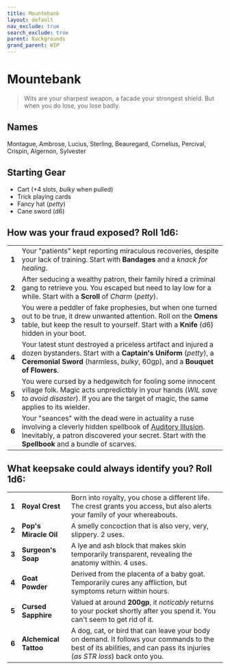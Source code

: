 ```yaml
---
title: Mountebank
layout: default
nav_exclude: true
search_exclude: true
parent: Backgrounds
grand_parent: WIP
---
```


# Mountebank

> Wits are your sharpest weapon, a facade your strongest shield. But when you do lose, you lose badly. 

## Names

Montague, Ambrose, Lucius, Sterling, Beauregard, Cornelius, Percival, Crispin, Algernon, Sylvester

## Starting Gear

- Cart (+4 slots, _bulky_ when pulled)
- Trick playing cards 
- Fancy hat (_petty_)
- Cane sword (d6)

## How was your fraud exposed? Roll 1d6:

|       |                                                                                                                                                                                                                                                                    |
| ----- | ------------------------------------------------------------------------------------------------------------------------------------------------------------------------------------------------------------------------------------------------------------------ |
| **1** | Your "patients" kept reporting miraculous recoveries, despite your lack of training. Start with **Bandages** and a _knack for healing_.                                                                                                                              |
| **2** | After seducing a wealthy patron, their family hired a criminal gang to retrieve you. You escaped but need to lay low for a while. Start with a **Scroll** of _Charm_ (_petty_).                                                                                                  |
| **3** | You were a peddler of fake prophesies, but when one turned out to be true, it drew unwanted attention. Roll on the **Omens** table, but keep the result to yourself. Start with a **Knife** (d6) hidden in your boot.                                                  |
| **4** | Your latest stunt destroyed a priceless artifact and injured a dozen bystanders. Start with a **Captain's Uniform** (_petty_), a **Ceremonial Sword** (harmless, _bulky_, 60gp), and a **Bouquet of Flowers**.                                                     |
| **5** | You were cursed by a hedgewitch for fooling some innocent village folk. Magic acts unpredictbly in your hands (_WIL save to avoid disaster_). If you are the target of magic, the same applies to its wielder.                                                       |
| **6** | Your "seances" with the dead were in actuality a ruse involving a cleverly hidden spellbook of [Auditory Illusion](https://cairnrpg.com/cairn-srd/#100-spells). Inevitably, a patron discovered your secret. Start with the **Spellbook** and a bundle of scarves. |

## What keepsake could always identify you? Roll 1d6:

|       |                       |                                                                                                                                                                       |
| ----- | --------------------- | --------------------------------------------------------------------------------------------------------------------------------------------------------------------- |
| **1** | **Royal Crest**       | Born into royalty, you chose a different life. The crest grants you access, but also alerts your family of your whereabouts.                                          |
| **2** | **Pop's Miracle Oil** | A smelly concoction that is also very, very, slippery. 2 uses.                                                                                                        |
| **3** | **Surgeon's Soap**    | A lye and ash block that makes skin temporarily transparent, revealing the anatomy within. 4 uses.                                                                    |
| **4** | **Goat Powder**       | Derived from the placenta of a baby goat.  Temporarily cures any affliction, but symptoms return within hours.                                                        |
| **5** | **Cursed Sapphire**   | Valued at around **200gp**, it _noticably_ returns to your pocket shortly after you spend it. You can't seem to get rid of it.                                            |
| **6** | **Alchemical Tattoo** | A dog, cat, or bird that can leave your body on demand. It follows your commands to the best of its abilities, and can pass its injuries (_as STR loss_) back onto you. |

